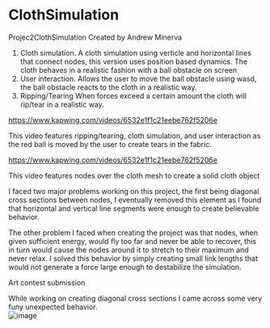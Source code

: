 # ClothSimulation
Projec2ClothSimulation
Created by Andrew Minerva

1. Cloth simulation.  A cloth simulation using verticle and horizontal lines that connect nodes, this version uses position based dynamics.  The cloth behaves in a realistic fashion with a ball obstacle on screen
2. User interaction.  Allows the user to move the ball obstacle using wasd, the ball obstacle reacts to the cloth in a realistic way.
3. Ripping/Tearing When forces exceed a certain amount the cloth will rip/tear in a realistic way.

https://www.kapwing.com/videos/6532e1f1c21eebe762f5206e

This video features ripping/tearing, cloth simulation, and user interaction as the red ball is moved by the user to create tears in the fabric.

https://www.kapwing.com/videos/6532e1f1c21eebe762f5206e

This video features nodes over the cloth mesh to create a solid cloth object


I faced two major problems working on this project, the first being diagonal cross sections between nodes,  I eventually removed this element as I found that horizontal and vertical line segments were enough to create believable behavior.

The other problem I faced when creating the project was that nodes, when given sufficient energy, would fly too far and never be able to recover, this in turn would cause the nodes around it to stretch to their maximum and never relax.  I solved this behavior by simply creating small link lengths that would not generate a force large enough to destabilize the simulation.

Art contest submission

While working on creating diagonal cross sections I came across some very funy unexpected behavior.  
![image](https://github.com/AndrewMinerva/ClothSimulation/assets/122182702/950d59c9-ef56-401b-998e-aed9115c94d7)

